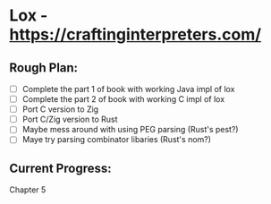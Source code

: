 # Lox - https://craftinginterpreters.com/

## Rough Plan:
- [ ] Complete the part 1 of book with working Java impl  of lox
- [ ] Complete the part 2 of book with working C impl of lox
- [ ] Port C version to Zig
- [ ] Port C/Zig version to Rust
- [ ] Maybe mess around with using PEG parsing (Rust's pest?)
- [ ] Maye try parsing combinator libaries (Rust's nom?) 

## Current Progress:
Chapter 5
